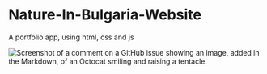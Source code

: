 # Nature-In-Bulgaria-Website
A portfolio app, using html, css and js


![Screenshot of a comment on a GitHub issue showing an image, added in the Markdown, of an Octocat smiling and raising a tentacle.](https://ibb.co/cLDGL2k)
